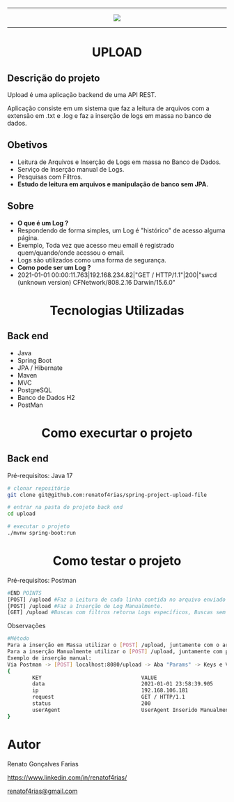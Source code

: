 <hr>
<p align="center">
   <img src="https://github.com/renatof4rias/spring-project-delivery/assets/123312837/4b2a10ab-f166-4d5a-9b0a-b3fcb5d2de9d" #vitrinedev/>
</p>
<hr>
<h1 align="center"> UPLOAD </h1>

## Descrição do projeto 

<p align="justify">
Upload é uma aplicação backend de uma API REST.

Aplicação consiste em um sistema que faz a leitura de arquivos com a extensão em .txt e .log e faz a inserção de logs em massa no banco de dados.

</p>

## Obetivos
- Leitura de Arquivos e Inserção de Logs em massa no Banco de Dados.
- Serviço de Inserção manual de Logs.
- Pesquisas com Filtros.
- <strong> Estudo de leitura em arquivos e manipulação de banco sem JPA.</strong>

## Sobre
- <strong>O que é um Log ?</strong>
- Respondendo de forma simples, um Log é "histórico" de acesso alguma página.
- Exemplo, Toda vez que acesso meu email é registrado quem/quando/onde acessou o email.
- Logs são utilizados como uma forma de segurança.
- <strong>Como pode ser um Log ?</strong>
- 2021-01-01 00:00:11.763|192.168.234.82|"GET / HTTP/1.1"|200|"swcd (unknown version) CFNetwork/808.2.16 Darwin/15.6.0"
<h1 align="center"> Tecnologias Utilizadas </h1>

## Back end

- Java 
- Spring Boot
- JPA / Hibernate
- Maven
- MVC
- PostgreSQL
- Banco de Dados H2
- PostMan
<h1 align="center"> Como execurtar o projeto </h1>

## Back end  
Pré-requisitos: Java 17

```bash
# clonar repositório
git clone git@github.com:renatof4rias/spring-project-upload-file

# entrar na pasta do projeto back end
cd upload

# executar o projeto
./mvnw spring-boot:run
```

<h1 align="center"> Como testar o projeto </h1>

Pré-requisitos: Postman

```bash
#END POINTS
[POST] /upload #Faz a Leitura de cada linha contida no arquivo enviado via parâmetro.
[POST] /upload #Faz a Inserção de Log Manualmente.
[GET] /upload #Buscas com filtros retorna Logs específicos, Buscas sem filtro retorna a Lista completa de Logs.
```
Observações 
```bash
#Método
Para a inserção em Massa utilizar o [POST] /upload, juntamente com o arquivo de leitura (.txt)(.log).
Para a inserção Manualmente utilizar o [POST] /upload, juntamente com parâmetros.
Exemplo de inserção manual:
Via Postman -> [POST] localhost:8080/upload -> Aba "Params" -> Keys e Value
{
        KEY                                VALUE
        data                               2021-01-01 23:58:39.905
        ip                                 192.168.106.181
        request                            GET / HTTP/1.1
        status                             200
        userAgent                          UserAgent Inserido Manualmente Para Test
}

```
# Autor
Renato Gonçalves Farias

https://www.linkedin.com/in/renatof4rias/

renatof4rias@gmail.com

